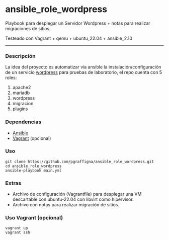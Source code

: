 # ansible_role_wordpress

Playbook para desplegar un Servidor Wordpress + notas para realizar migraciones de sitios.

Testeado con Vagrant + qemu + ubuntu_22.04 + ansible_2.10

---

### Descripción

La idea del proyecto es automatizar vía ansible la instalación/configuración de un servicio [wordpress](https://es-ar.wordpress.org/download/) para pruebas de laboratorio, el repo cuenta con 5 roles:

1. apache2
2. mariadb
3. wordpress
4. migracion
5. plugins

### Dependencias

* [Ansible](https://docs.ansible.com/ansible/latest/installation_guide/installation_distros.html)
* [Vagrant](https://developer.hashicorp.com/vagrant/install) (opcional)

### Uso

```
git clone https://github.com/pgraffigna/ansible_role_wordpress.git
cd ansible_role_wordpress
ansible-playbook main.yml
```

### Extras
* Archivo de configuración (Vagrantfile) para desplegar una VM descartable con ubuntu-22.04 con libvirt como hipervisor.
* Archivo con notas para realizar migración de sitios.

### Uso Vagrant (opcional)
```
vagrant up
vagrant ssh
```